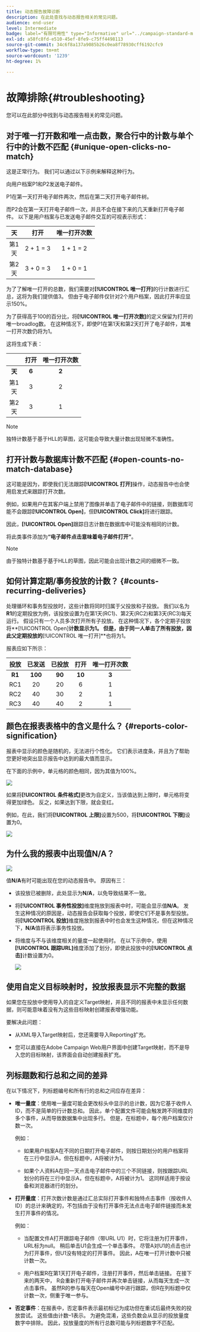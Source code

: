 ```yaml
---
title: 动态报告故障诊断
description: 在此处查找与动态报告相关的常见问题。
audience: end-user
level: Intermediate
badge: label="有限可用性" type="Informative" url="../campaign-standard-migration-home.md" tooltip="仅限于Campaign Standard已迁移的用户"
exl-id: a58fc8fd-e510-45ef-8fe9-c75ff4498113
source-git-commit: 34c6f8a137a9085b26c0ea8f78930cff6192cfc9
workflow-type: tm+mt
source-wordcount: '1239'
ht-degree: 1%

---
```


# 故障排除{#troubleshooting}

您可以在此部分中找到与动态报告相关的常见问题。

## 对于唯一打开数和唯一点击数，聚合行中的计数与单个行中的计数不匹配 {#unique-open-clicks-no-match}

这是正常行为。
我们可以通过以下示例来解释这种行为。

向用户档案P1和P2发送电子邮件。

P1在第一天打开电子邮件两次，然后在第二天打开电子邮件树。

而P2会在第一天打开电子邮件一次，并且不会在接下来的几天重新打开电子邮件。
以下是用户档案与已发送电子邮件交互的可视表示形式：

<table> 
 <thead> 
  <tr> 
   <th align="center"> <strong>天</strong> <br/> </th> 
   <th align="center"> <strong>打开</strong> <br/> </th> 
   <th align="center"> <strong>唯一打开次数</strong> <br/> </th> 
  </tr> 
 </thead> 
 <tbody> 
  <tr> 
   <td align="center"> 第1<br/>天 </td> 
   <td align="center"> 2 + 1 = 3<br/> </td> 
   <td align="center"> 1 + 1 = 2<br/> </td> 
  </tr> 
  <tr> 
   <td align="center"> 第2<br/>天 </td> 
   <td align="center"> 3 + 0 = 3<br/> </td> 
   <td align="center"> 1 + 0 = 1<br/> </td> 
  </tr>
 </tbody> 
</table>

为了了解唯一打开的总数，我们需要对&#x200B;**[!UICONTROL 唯一打开]**&#x200B;的行计数进行汇总，这将为我们提供值3。 但由于电子邮件仅针对2个用户档案，因此打开率应显示150%。

为了获得高于100的百分比，将&#x200B;**[!UICONTROL 唯一打开次数]**&#x200B;的定义保留为打开的唯一broadlog数。 在这种情况下，即使P1在第1天和第2天打开了电子邮件，其唯一打开次数仍将为1。

这将生成下表：

<table> 
 <thead> 
  <tr> 
   <th align="center"> <strong></strong> <br/> </th> 
   <th align="center"> <strong>打开</strong> <br/> </th> 
   <th align="center"> <strong>唯一打开次数</strong> <br/> </th> 
  </tr> 
 </thead> 
 <tbody> 
  <tr> 
   <td align="center"> <strong>天</strong><br/> </td> 
   <td align="center"> <strong> 6 </strong><br/> </td> 
   <td align="center"> <strong> 2</strong><br/> </td>
  </tr> 
  <tr> 
   <td align="center"> 第1<br/>天 </td> 
   <td align="center"> 3<br/> </td> 
   <td align="center"> 2<br/> </td>
  </tr> 
  <tr> 
   <td align="center"> 第2<br/>天 </td> 
   <td align="center"> 3<br/> </td> 
   <td align="center"> 1<br/> </td> 
  </tr> 
 </tbody> 
</table>

>[!NOTE]
>
>独特计数基于基于HLL的草图，这可能会导致大量计数出现轻微不准确性。

## 打开计数与数据库计数不匹配 {#open-counts-no-match-database}

这可能是因为，即使我们无法跟踪&#x200B;**[!UICONTROL 打开]**&#x200B;操作，动态报告中也会使用启发式来跟踪打开次数。

例如，如果用户在其客户端上禁用了图像并单击了电子邮件中的链接，则数据库可能不会跟踪&#x200B;**[!UICONTROL Open]**，但&#x200B;**[!UICONTROL Click]**&#x200B;将进行跟踪。

因此，**[!UICONTROL Open]**&#x200B;跟踪日志计数在数据库中可能没有相同的计数。

将此类事件添加为&#x200B;**“电子邮件点击意味着电子邮件打开”**。

>[!NOTE]
>
>由于独特计数基于基于HLL的草图，因此可能会出现计数之间的细微不一致。

## 如何计算定期/事务投放的计数？ {#counts-recurring-deliveries}

处理循环和事务型投放时，这些计数将同时归属于父投放和子投放。
我们以名为**R1**的定期投放为例，该投放设置为在第1天(RC1)、第2天(RC2)和第3天(RC3)每天运行。
假设只有一个人员多次打开所有子投放。 在这种情况下，各个定期子投放将**[!UICONTROL Open]**计数显示为1。
但是，由于同一人单击了所有投放，因此父定期投放的**[!UICONTROL 唯一打开]**&#x200B;也将为1。

报表应如下所示：

<table> 
 <thead> 
  <tr> 
   <th align="center"> <strong>投放</strong> <br/> </th> 
   <th align="center"> <strong>已发送</strong><br/> </th> 
   <th align="center"> <strong>已投放</strong> <br/> </th>
   <th align="center"> <strong>打开</strong> <br/> </th> 
   <th align="center"> <strong>唯一打开次数</strong> <br/> </th>
  </tr> 
 </thead> 
 <tbody> 
  <tr> 
   <td align="center"> <strong>R1</strong><br/> </td> 
   <td align="center"> <strong>100</strong><br/> </td> 
   <td align="center"> <strong>90</strong><br/> </td> 
   <td align="center"> <strong>10</strong><br/> </td> 
   <td align="center"> <strong>3</strong><br/> </td> 
  </tr> 
  <tr> 
   <td align="center"> RC1<br/> </td> 
   <td align="center"> 20<br/> </td> 
   <td align="center"> 20<br/> </td> 
   <td align="center"> 6<br/> </td> 
   <td align="center"> 1<br/> </td> 
  </tr>
    <tr> 
   <td align="center"> RC2<br/> </td> 
   <td align="center"> 40<br/> </td> 
   <td align="center"> 30<br/> </td> 
   <td align="center"> 2<br/> </td> 
   <td align="center"> 1<br/> </td> 
  </tr> 
    <tr> 
   <td align="center"> RC3<br/> </td> 
   <td align="center"> 40<br/> </td> 
   <td align="center"> 40<br/> </td> 
   <td align="center"> 2<br/> </td> 
   <td align="center"> 1<br/> </td> 
  </tr> 
 </tbody> 
</table>

## 颜色在报表表格中的含义是什么？ {#reports-color-signification}

报表中显示的颜色是随机的，无法进行个性化。 它们表示进度条，并且为了帮助您更好地突出显示报告中达到的最大值而显示。

在下面的示例中，单元格的颜色相同，因为其值为100%。

![](assets/troubleshooting_1.png)

如果将&#x200B;**[!UICONTROL 条件格式]**&#x200B;更改为自定义，当该值达到上限时，单元格将变得更加绿色。 反之，如果达到下限，就会变红。

例如，在此，我们将&#x200B;**[!UICONTROL 上限]**&#x200B;设置为500，将&#x200B;**[!UICONTROL 下限]**&#x200B;设置为0。

![](assets/troubleshooting_2.png)

## 为什么我的报表中出现值N/A？

![](assets/troubleshooting_3.png)

值&#x200B;**N/A**&#x200B;有时可能出现在您的动态报告中。 原因有三：

* 该投放已被删除，此处显示为&#x200B;**N/A**，以免导致结果不一致。
* 将&#x200B;**[!UICONTROL 事务性投放]**&#x200B;维度拖放到报表中时，可能会显示值&#x200B;**N/A**。 发生这种情况的原因是，动态报告会获取每个投放，即使它们不是事务型投放。 将&#x200B;**[!UICONTROL 投放]**&#x200B;维度拖放到报表中时也会发生这种情况，但在这种情况下，**N/A**&#x200B;值将表示事务性投放。
* 将维度与不与该维度相关的量度一起使用时。 在以下示例中，使用&#x200B;**[!UICONTROL 跟踪URL]**&#x200B;维度添加了划分，即使此投放中的&#x200B;**[!UICONTROL 点击]**&#x200B;计数设置为0。

  ![](assets/troubleshooting_4.png)

## 使用自定义目标映射时，投放报表显示不完整的数据

如果您在投放中使用导入的自定义Target映射，并且不同的报表中未显示任何数据，则可能意味着没有为这些目标映射创建报表增强功能。

要解决此问题：

* 从XML导入Target映射后，您还需要导入Reporting扩充。

* 您可以直接在Adobe Campaign Web用户界面中创建Target映射，而不是导入您的目标映射，该界面会自动创建报表扩充。

## 列标题数和行总和之间的差异

在以下情况下，列标题编号和所有行的总和之间应存在差异：

* **唯一量度**：使用唯一量度可能会更改标头中显示的总计数，因为它基于收件人ID，而不是简单的行计数总和。 因此，单个配置文件可能会触发跨不同维度的多个事件，从而导致数据集中出现多行。 但是，在标题中，每个用户档案仅计数一次。

  例如：

   * 如果用户档案A在不同的日期打开电子邮件，则按日期划分的用户档案将在三行中显示A，但在标题中，A将被计为1。

   * 如果个人资料A在同一天点击电子邮件中的三个不同链接，则按跟踪URL划分的将在三行中显示A，但在标题中，A将被计为1。 这同样适用于按设备和浏览器进行的划分。

* **打开量度**：打开次数计数是通过汇总实际打开事件和独特点击事件（按收件人ID）的总计来确定的，不包括由于没有打开事件无法点击电子邮件链接而未发生打开事件的情况。

  例如：

   * 当配置文件A打开跟踪电子邮件（带URL U1）时，它将注册为打开事件，URL标为null。 稍后单击U1会生成一个单击事件。 尽管A对U1的点击也计为打开事件，但U1没有特定的打开事件。 因此，A在唯一打开计数中只被计数一次。

   * 用户档案R在第1天打开电子邮件，注册打开事件，然后单击链接。 在接下来的两天中， R会重新打开电子邮件并再次单击链接，从而每天生成一次点击事件。 虽然R的参与每天在Open编号中进行跟踪，但R在列标题中仅计数一次，侧重于唯一参与。

* **否定事件**：在报表中，否定事件表示最初标记为成功但在重试后最终失败的投放尝试。 这些值由计数–1表示。 为避免混淆，这些负数会从显示的投放量度数字中排除。 因此，投放量度的所有行总数可能与列标题数字不匹配。
